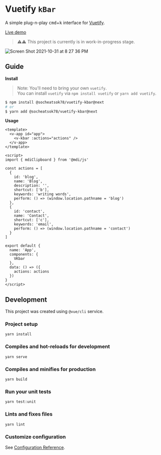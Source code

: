 # Vuetify `kBar`

A simple plug-n-play <kbd>cmd</kbd>+<kbd>k</kbd> interface for [Vuetify](http://vuetifyjs.com/).

[Live demo](https://socheat.dev/vuetify-kbar/)

> :warning::warning: This project is currently is in work-in-progress stage.

![Screen Shot 2021-10-31 at 8 27 36 PM](https://user-images.githubusercontent.com/4363857/139585888-5a2c6e9d-a57d-49fb-8421-b730ad1157ef.png)

## Guide

**Install**

> Note: You'll need to bring your own `vuetify`.  
> You can install `vuetify` via `npm install vuetify` or `yarn add vuetify`.

```sh
$ npm install @socheatsok78/vuetify-kbar@next
# or
$ yarn add @socheatsok78/vuetify-kbar@next
```

**Usage**

```vue
<template>
  <v-app id="app">
    <v-kbar :actions="actions" />
  </v-app>
</template>

<script>
import { mdiClipboard } from '@mdi/js'

const actions = [
  {
    id: 'blog',
    name: 'Blog',
    description: '',
    shortcut: ['b'],
    keywords: 'writing words',
    perform: () => (window.location.pathname = 'blog')
  },
  {
    id: 'contact',
    name: 'Contact',
    shortcut: ['c'],
    keywords: 'email',
    perform: () => (window.location.pathname = 'contact')
  }
]

export default {
  name: 'App',
  components: {
    VKbar
  },
  data: () => ({
    actions: actions
  })
}
</script>

```

## Development

This project was created using `@vue/cli` service.

### Project setup
```
yarn install
```

### Compiles and hot-reloads for development
```
yarn serve
```

### Compiles and minifies for production
```
yarn build
```

### Run your unit tests
```
yarn test:unit
```

### Lints and fixes files
```
yarn lint
```

### Customize configuration
See [Configuration Reference](https://cli.vuejs.org/config/).

